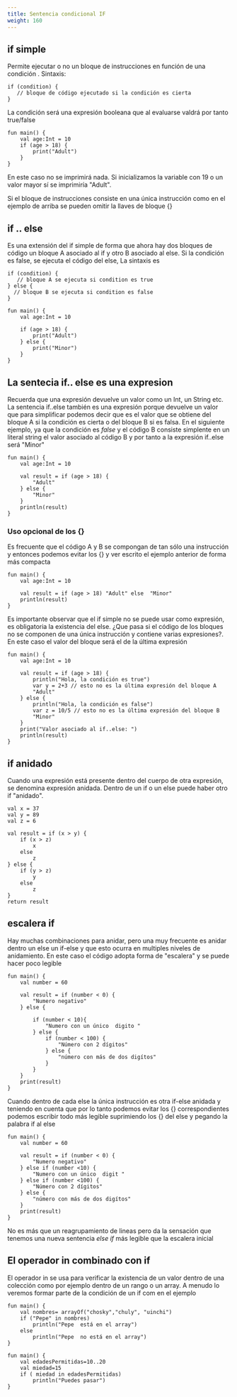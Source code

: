 ```yaml
---
title: Sentencia condicional IF
weight: 160
---
```



## if simple
Permite ejecutar o no un bloque de instrucciones en función de una condición
. Sintaxis:
```
if (condition) {
   // bloque de código ejecutado si la condición es cierta
}
```

La condición será una expresión booleana que al evaluarse valdrá por tanto true/false
```
fun main() {
    val age:Int = 10
    if (age > 18) {
        print("Adult")
    } 
}
```
En este caso no se imprimirá nada. Si inicializamos la variable con 19 o un valor mayor sí se imprimiría "Adult".

Si el bloque de instrucciones consiste en una única instrucción como en el ejemplo de arriba se pueden omitir la llaves de bloque {}

## if .. else

Es una extensión del if simple de forma que ahora hay dos bloques de código un bloque A asociado al if y otro B asociado al else. Si la condición es false, se ejecuta el código del else,
La sintaxis es
```
if (condition) {
   // bloque A se ejecuta si condition es true
} else {
  // bloque B se ejecuta si condition es false
}
```
```
fun main() {
    val age:Int = 10

    if (age > 18) {
        print("Adult")
    } else {
        print("Minor")
    }
}
```
## La sentecia if.. else es una expresion

Recuerda que una expresión devuelve un valor como un Int, un String etc.
La sentencia if..else también es una expresión porque  devuelve un valor que para simplificar podemos decir que es el valor que se obtiene del bloque A si la condición es cierta o del bloque B si es falsa.  En el siguiente ejemplo, ya que  la condición es *false* y el código B consiste simplente en un literal string el valor asociado al código B y por tanto a la expresión if..else será "Minor"
```
fun main() {
    val age:Int = 10

    val result = if (age > 18) {
        "Adult"
    } else {
        "Minor"
    }
    println(result)
}
```
### Uso opcional de los {}
Es frecuente que el código A y B se compongan de tan sólo una instrucción y entonces podemos evitar los {} y ver escrito el ejemplo anterior de forma más compacta
```
fun main() {
    val age:Int = 10

    val result = if (age > 18) "Adult" else  "Minor"
    println(result)
}
```

Es importante observar que el if simple no se puede usar como expresión, es obligatoria la existencia del else.
¿Que pasa si el código de los bloques no se componen de una única instrucción y contiene varias expresiones?. En este caso el valor del bloque será el de la última expresión
```
fun main() {
    val age:Int = 10

    val result = if (age > 18) {
        println("Hola, la condición es true")
        var y = 2+3 // esto no es la última expresión del bloque A
        "Adult"
    } else {
        println("Hola, la condición es false")
        var z = 10/5 // esto no es la última expresión del bloque B
        "Minor"
    }
    print("Valor asociado al if..else: ")
    println(result)
}
```
## if anidado
Cuando una expresión está presente dentro del cuerpo de otra expresión, se denomina expresión anidada. Dentro de un if o un else  puede haber otro if "anidado".
```
val x = 37
val y = 89
val z = 6

val result = if (x > y) {
    if (x > z)
        x
    else
        z
} else {
    if (y > z)
        y
    else
        z
}
return result
```
## escalera if
Hay muchas combinaciones para anidar, pero una muy frecuente es anidar dentro un  else un if-else y que esto ocurra en multiples niveles de anidamiento. En este caso el código adopta forma de "escalera"  y se puede hacer poco legible 

```
fun main() {
    val number = 60

    val result = if (number < 0) {
        "Numero negativo"
    } else {

        if (number < 10){
            "Numero con un único  digito "
        } else {
            if (number < 100) {
                "Número con 2 dígitos"
            } else {
                "número con más de dos digítos"
            }
        }
    }
    print(result)
}
```
Cuando dentro de cada else la única instrucción es otra if-else anidada y teniendo en cuenta que por lo tanto podemos evitar los {} correspondientes podemos escribir todo más legible suprimiendo los {} del else y pegando la palabra if al else 
```
fun main() {
    val number = 60

    val result = if (number < 0) {
        "Numero negativo"
    } else if (number <10) {
        "Numero con un único  digit "
    } else if (number <100) {
        "Número con 2 dígitos"
    } else {
        "número con más de dos digítos"
    }
    print(result)
}
```
No es más que un reagrupamiento de lineas pero da la sensación que tenemos una nueva sentencia *else if* más legible que la escalera inicial

## El operador in combinado con if
El operador in se usa para verificar la existencia  de un valor dentro de una colección como por ejemplo dentro de un rango o un array. A menudo lo veremos formar parte de la condición de un if com en el ejemplo
```
fun main() {
    val nombres= arrayOf("chosky","chuly", "uinchi")
    if ("Pepe" in nombres)
        println("Pepe  está en el array")
    else
        println("Pepe  no está en el array")
}
```

```
fun main() {
    val edadesPermitidas=10..20
    val miedad=15
    if ( miedad in edadesPermitidas)
        println("Puedes pasar")
}
```